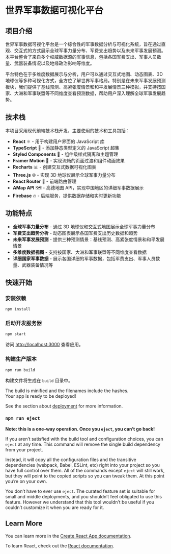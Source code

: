 # 世界军事数据可视化平台

## 项目介绍

世界军事数据可视化平台是一个综合性的军事数据分析与可视化系统，旨在通过直观、交互式的方式展示全球军事力量分布、军费支出趋势以及未来军事发展预测。本平台整合了来自多个权威数据源的军事信息，包括各国军费支出、军事人员数量、武器装备情况以及地缘政治影响等维度。

平台特色在于多维度数据展示与分析，用户可以通过交互式地图、动态图表、3D地球仪等多种可视化方式，全方位了解世界军事格局。特别是在未来军事发展预测板块，我们提供了基线预测、高紧张度情景和和平发展情景三种模拟，并支持按国家、大洲和军事联盟等不同维度查看预测数据，帮助用户深入理解全球军事发展趋势。

## 技术栈

本项目采用现代前端技术栈开发，主要使用的技术和工具包括：

- **React** ⚛️ - 用于构建用户界面的 JavaScript 库
- **TypeScript** 🔷 - 添加静态类型定义的 JavaScript 超集
- **Styled Components** 💅 - 组件级样式隔离和主题管理
- **Framer Motion** 🔄 - 实现流畅的页面过渡和组件动画效果
- **Recharts** 📊 - 创建交互式数据可视化图表
- **Three.js** 🌐 - 实现 3D 地球仪展示全球军事力量分布
- **React Router** 🔀 - 前端路由管理
- **AMap API** 🗺️ - 高德地图 API，实现中国地区的详细军事数据展示
- **Firebase** 🔥 - 后端服务，提供数据存储和实时更新功能

## 功能特点

- **全球军事力量分布** - 通过 3D 地球仪和交互式地图展示全球军事力量分布
- **军费支出趋势分析** - 动态图表展示各国军费支出历史数据和趋势
- **未来军事发展预测** - 提供三种预测情景：基线预测、高紧张度情景和和平发展情景
- **多维度数据视图** - 支持按国家、大洲和军事联盟等不同维度查看数据
- **详细国家军事数据** - 展示各国详细的军事数据，包括军费支出、军事人员数量、武器装备情况等

## 快速开始

### 安装依赖

```bash
npm install
```

### 启动开发服务器

```bash
npm start
```

访问 [http://localhost:3000](http://localhost:3000) 查看应用。

### 构建生产版本

```bash
npm run build
```

构建文件将生成在 `build` 目录中。

The build is minified and the filenames include the hashes.\
Your app is ready to be deployed!

See the section about [deployment](https://facebook.github.io/create-react-app/docs/deployment) for more information.

### `npm run eject`

**Note: this is a one-way operation. Once you `eject`, you can’t go back!**

If you aren’t satisfied with the build tool and configuration choices, you can `eject` at any time. This command will remove the single build dependency from your project.

Instead, it will copy all the configuration files and the transitive dependencies (webpack, Babel, ESLint, etc) right into your project so you have full control over them. All of the commands except `eject` will still work, but they will point to the copied scripts so you can tweak them. At this point you’re on your own.

You don’t have to ever use `eject`. The curated feature set is suitable for small and middle deployments, and you shouldn’t feel obligated to use this feature. However we understand that this tool wouldn’t be useful if you couldn’t customize it when you are ready for it.

## Learn More

You can learn more in the [Create React App documentation](https://facebook.github.io/create-react-app/docs/getting-started).

To learn React, check out the [React documentation](https://reactjs.org/).
